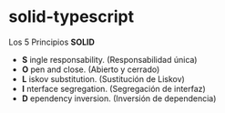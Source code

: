 # solid-typescript
Los 5 Principios **SOLID**
- **S** ingle responsability. (Responsabilidad única)
- **O** pen and close. (Abierto y cerrado)
- **L** iskov substitution. (Sustitución de Liskov)
- **I** nterface segregation. (Segregación de interfaz)
- **D** ependency inversion. (Inversión de dependencia)
